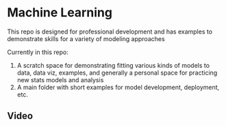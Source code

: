 # Machine Learning

This repo is designed for professional development and has examples to demonstrate skills for a variety of modeling approaches

Currently in this repo:

1. A scratch space for demonstrating fitting various kinds of models to data, data viz, examples, and generally a personal space for practicing new stats models and analysis
2. A main folder with short examples for model development, deployment, etc.

## Video


